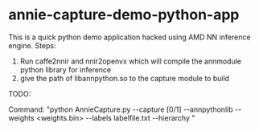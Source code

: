 # annie-capture-demo-python-app

This is a quick python demo application hacked using AMD NN inference engine.
Steps:
1) Run caffe2nnir and nnir2openvx which will compile the annmodule python library for inference
2) give the path of libannpython.so to the capture module to build 

TODO:

Command: "python AnnieCapture.py --capture [0/1] --annpythonlib <annpythonlib> --weights <weights.bin> --labels labelfile.txt --hierarchy <hierarchyfile>"
